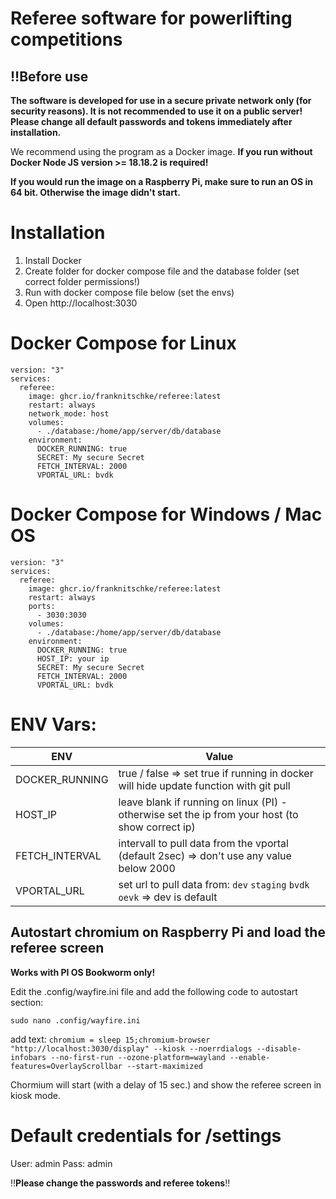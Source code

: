 # Referee software for powerlifting competitions

##  ‼️Before use

**The software is developed for use in a secure private network only (for security reasons). It is not recommended to use it on a public server!
Please change all default passwords and tokens immediately after installation.**

We recommend using the program as a Docker image. **If you run without Docker Node JS version >= 18.18.2 is required!**

**If you would run the image on a Raspberry Pi, make sure to run an OS in 64 bit. Otherwise the image didn't start.**

# Installation

1. Install Docker
2. Create folder for docker compose file and the database folder (set correct folder permissions!)
3. Run with docker compose file below (set the envs)
4. Open http://localhost:3030

# Docker Compose for Linux

```
version: "3"
services:
  referee:
    image: ghcr.io/franknitschke/referee:latest
    restart: always
    network_mode: host
    volumes:
      - ./database:/home/app/server/db/database
    environment:
      DOCKER_RUNNING: true
      SECRET: My secure Secret
      FETCH_INTERVAL: 2000
      VPORTAL_URL: bvdk
```

# Docker Compose for Windows / Mac OS

```
version: "3"
services:
  referee:
    image: ghcr.io/franknitschke/referee:latest
    restart: always
    ports:
      - 3030:3030
    volumes:
      - ./database:/home/app/server/db/database
    environment:
      DOCKER_RUNNING: true
      HOST_IP: your ip
      SECRET: My secure Secret
      FETCH_INTERVAL: 2000
      VPORTAL_URL: bvdk
```

# ENV Vars:

| ENV  | Value |
| ------------- | ------------- |
| DOCKER_RUNNING  | true / false => set true if running in docker will hide update function with git pull   |
| HOST_IP  | leave blank if running on linux (PI) - otherwise set the ip from your host (to show correct ip)  |
| FETCH_INTERVAL  | intervall to pull data from the vportal (default 2sec) => don't use any value below 2000  |
| VPORTAL_URL  | set url to pull data from: `dev` `staging` `bvdk` `oevk` => dev is default  |

## Autostart chromium on Raspberry Pi and load the referee screen
**Works with PI OS Bookworm only!**

Edit the .config/wayfire.ini file and add the following code to autostart section:

`sudo nano .config/wayfire.ini`

add text:
`chromium = sleep 15;chromium-browser "http://localhost:3030/display" --kiosk --noerrdialogs --disable-infobars --no-first-run --ozone-platform=wayland --enable-features=OverlayScrollbar --start-maximized`

Chormium will start (with a delay of 15 sec.) and show the referee screen in kiosk mode.


# Default credentials for /settings

User: admin
Pass: admin

‼️**Please change the passwords and referee tokens**‼️
